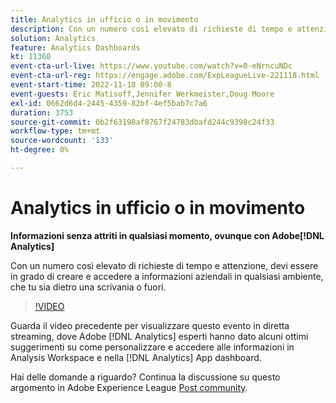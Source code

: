 ```yaml
---
title: Analytics in ufficio o in movimento
description: Con un numero così elevato di richieste di tempo e attenzione, devi essere in grado di creare e accedere a informazioni aziendali in qualsiasi ambiente, che tu sia dietro una scrivania o fuori.
solution: Analytics
feature: Analytics Dashboards
kt: 11360
event-cta-url-live: https://www.youtube.com/watch?v=0-eNrncuNDc
event-cta-url-reg: https://engage.adobe.com/ExpLeagueLive-221118.html
event-start-time: 2022-11-18 09:00-8
event-guests: Eric Matisoff,Jennifer Werkmeister,Doug Moore
exl-id: 0662d6d4-2445-4359-82bf-4ef5bab7c7a6
duration: 3753
source-git-commit: 0b2f63198af8767f24783dbafd244c9398c24f33
workflow-type: tm+mt
source-wordcount: '133'
ht-degree: 0%

---
```


# Analytics in ufficio o in movimento

**Informazioni senza attriti in qualsiasi momento, ovunque con Adobe[!DNL Analytics]**

Con un numero così elevato di richieste di tempo e attenzione, devi essere in grado di creare e accedere a informazioni aziendali in qualsiasi ambiente, che tu sia dietro una scrivania o fuori.

>[!VIDEO](https://video.tv.adobe.com/v/3410834/?quality=12&learn=on)

Guarda il video precedente per visualizzare questo evento in diretta streaming, dove Adobe [!DNL Analytics] esperti hanno dato alcuni ottimi suggerimenti su come personalizzare e accedere alle informazioni in Analysis Workspace e nella [!DNL Analytics] App dashboard.

Hai delle domande a riguardo? Continua la discussione su questo argomento in Adobe Experience League [Post community](https://experienceleaguecommunities.adobe.com/t5/adobe-analytics-discussions/experience-league-live-post-session-discussion-analytics-in-the/m-p/558787#M3037).

